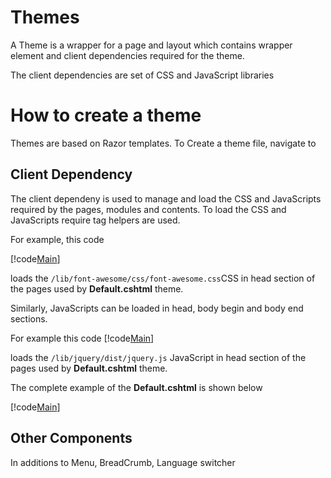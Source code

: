 # Themes
A Theme is a wrapper for a page and layout which contains wrapper element and client dependencies required for the theme.

The client dependencies are set of CSS and JavaScript libraries

# How to create a theme
Themes are based on Razor templates. To Create a theme file, navigate to 

## Client Dependency
The client dependeny is used to manage and load the CSS and JavaScripts required by the pages, modules and contents. To load the CSS and JavaScripts require tag helpers are used. 

For example, this code

[!code[Main](../../src/Sites/Default/Themes/Skyline/Default.cshtml?range=15-15)]

loads the `/lib/font-awesome/css/font-awesome.css`CSS in head section of the pages used by **Default.cshtml** theme.

Similarly, JavaScripts can be loaded in head, body begin and body end sections. 

For example this code 
[!code[Main](../../src/Sites/Default/Themes/Skyline/Default.cshtml?range=15-15)]

loads the `/lib/jquery/dist/jquery.js` JavaScript in head section of the pages used by **Default.cshtml** theme.

The complete example of the **Default.cshtml** is shown below

[!code[Main](../../src/Sites/Default/Themes/Skyline/Default.cshtml?range=1-)]

## Other Components
In additions to  Menu, BreadCrumb, Language switcher